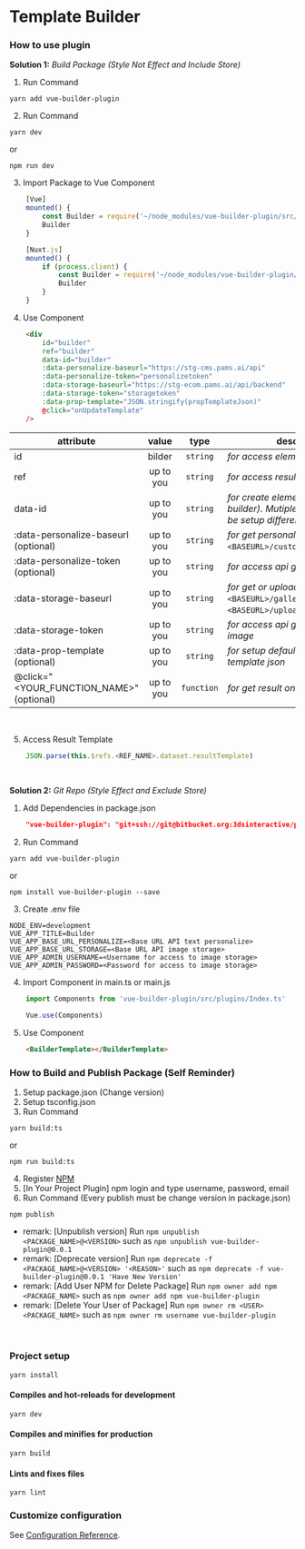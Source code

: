 # Template Builder

### How to use plugin

**Solution 1:** *Build Package (Style Not Effect and Include Store)*
1. Run Command
```
yarn add vue-builder-plugin
```

2. Run Command
```
yarn dev
```
or
```
npm run dev
```

3. Import Package to Vue Component
```javascript
    [Vue]
    mounted() {
        const Builder = require('~/node_modules/vue-builder-plugin/src/main')
        Builder
    }

    [Nuxt.js]
    mounted() {
        if (process.client) {
            const Builder = require('~/node_modules/vue-builder-plugin/src/main')
            Builder
        }
    }
```

4. Use Component
```html
    <div
        id="builder"
        ref="builder"
        data-id="builder"
        :data-personalize-baseurl="https://stg-cms.pams.ai/api"
        :data-personalize-token="personalizetoken"
        :data-storage-baseurl="https://stg-ecom.pams.ai/api/backend"
        :data-storage-token="storagetoken"
        :data-prop-template="JSON.stringify(propTemplateJson)"
        @click="onUpdateTemplate"
    />
```

| attribute                              |value    |type      |description                                                                                    |
|----------------------------------------|:-------:|:--------:| --------------------------------------------------------------------------------------------- |
|id                                      |bilder   |`string`  |*for access element*                                                                           |
|ref                                     |up to you|`string`  |*for access result template*                                                                   |
|data-id                                 |up to you|`string`  |*for create element (default: builder). Mutiple element should be setup difference name*       |
|:data-personalize-baseurl (optional)    |up to you|`string`  |*for get personalize* (ex. [GET] `<BASEURL>/customers/attributes`)*                            |
|:data-personalize-token (optional)      |up to you|`string`  |*for access api get personalize*                                                               |
|:data-storage-baseurl                   |up to you|`string`  |*for get or upload image* (ex. [GET] `<BASEURL>/galleries`, [POST] `<BASEURL>/uploader/public`)|
|:data-storage-token                     |up to you|`string`  |*for access api get or upload image*                                                           |
|:data-prop-template (optional)          |up to you|`string`  |*for setup default prop your template json*                                                    |
|@click="<YOUR_FUNCTION_NAME>" (optional)|up to you|`function`|*for get result on function*                                                                   |
<br>

5. Access Result Template
```javascript
    JSON.parse(this.$refs.<REF_NAME>.dataset.resultTemplate)
```
<br>

**Solution 2:** *Git Repo (Style Effect and Exclude Store)*
1. Add Dependencies in package.json
```json
    "vue-builder-plugin": "git+ssh://git@bitbucket.org:3dsinteractive/pam-builder.git"
```

2. Run Command
```
yarn add vue-builder-plugin
```
or
```
npm install vue-builder-plugin --save
```

3. Create .env file
```
NODE_ENV=development
VUE_APP_TITLE=Builder
VUE_APP_BASE_URL_PERSONALIZE=<Base URL API text personalize>
VUE_APP_BASE_URL_STORAGE=<Base URL API image storage>
VUE_APP_ADMIN_USERNAME=<Username for access to image storage>
VUE_APP_ADMIN_PASSWORD=<Password for access to image storage>
```

4. Import Component in main.ts or main.js
```javascript
    import Components from 'vue-builder-plugin/src/plugins/Index.ts'

    Vue.use(Components)
```
5. Use Component
```html
    <BuilderTemplate></BuilderTemplate>
```

### How to Build and Publish Package (Self Reminder)
1. Setup package.json (Change version)
2. Setup tsconfig.json
3. Run Command
```
yarn build:ts
```
or
```
npm run build:ts
```
4. Register [NPM](https://www.npmjs.com)
5. [In Your Project Plugin] npm login and type username, password, email
6. Run Command (Every publish must be change version in package.json)
```
npm publish
```
* remark: [Unpublish version] Run `npm unpublish <PACKAGE_NAME>@<VERSION>` such as `npm unpublish vue-builder-plugin@0.0.1`
* remark: [Deprecate version] Run `npm deprecate -f <PACKAGE_NAME>@<VERSION> '<REASON>'` such as `npm deprecate -f vue-builder-plugin@0.0.1 'Have New Version'`
* remark: [Add User NPM for Delete Package] Run `npm owner add npm <PACKAGE_NAME>` such as `npm owner add npm vue-builder-plugin`
* remark: [Delete Your User of Package] Run `npm owner rm <USER> <PACKAGE_NAME>` such as `npm owner rm username vue-builder-plugin`
<br>

### Project setup
```
yarn install
```

#### Compiles and hot-reloads for development
```
yarn dev
```

#### Compiles and minifies for production
```
yarn build
```

#### Lints and fixes files
```
yarn lint
```

### Customize configuration
See [Configuration Reference](https://cli.vuejs.org/config/).
